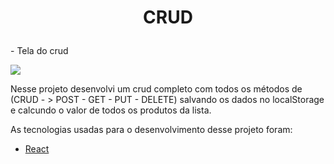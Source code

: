 
<h1> 
<p align="center"> 
CRUD 
<p></h1>

</p>
<p>
- Tela do crud
</p> 
<p>
<img src="https://uploaddeimagens.com.br/images/002/664/886/original/crud.PNG?1590104297" /> 




Nesse projeto desenvolvi um crud completo com todos os métodos de (CRUD - > POST - GET - PUT - DELETE) salvando os dados no localStorage e calcundo o valor de todos os produtos da lista.

<P> As tecnologias usadas para o desenvolvimento desse projeto foram:</p>

 - <a href="https://pt-br.reactjs.org/"> React </a>
